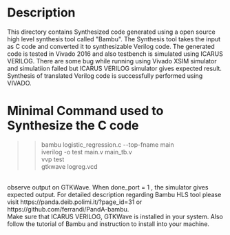 # Description
This directory contains Synthesized code generated using a open source high level synthesis tool called "Bambu". The Synthesis tool takes the input as C code and converted it to synthesizable Verilog code.
The generated code is tested in Vivado 2016 and also testbench is simulated using ICARUS VERILOG. There are some bug while running using Vivado XSIM simulator and simulatiion failed but ICARUS VERILOG simulator gives
expected result. Synthesis of translated Verilog code is successfully performed using VIVADO. <br />
# Minimal Command used to Synthesize the C code
>> bambu logistic_regression.c --top-fname main <br/>
>> iverilog -o test main.v main_tb.v <br />
>> vvp test </br>
>> gtkwave logreg.vcd
</br>
observe output on GTKWave. When done_port = 1 , the simulator gives expected output. For detailed description regarding Bambu HLS tool please visit https://panda.deib.polimi.it/?page_id=31
or  https://github.com/ferrandi/PandA-bambu.
<br />
Make sure that ICARUS VERILOG, GTKWave is installed in your system. Also follow the tutorial of Bambu and instruction to install into your machine.

